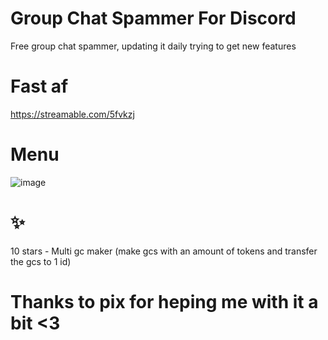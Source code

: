 # Group Chat Spammer For Discord

Free group chat spammer, updating it daily trying to get new features

# Fast af
https://streamable.com/5fvkzj

# Menu

![image](https://user-images.githubusercontent.com/93034640/143618092-dd947361-3af7-4358-b499-45b5b38c52e7.png)

# ✨

10 stars - Multi gc maker (make gcs with an amount of tokens and transfer the gcs to 1 id)

# Thanks to pix for heping me with it a bit <3
